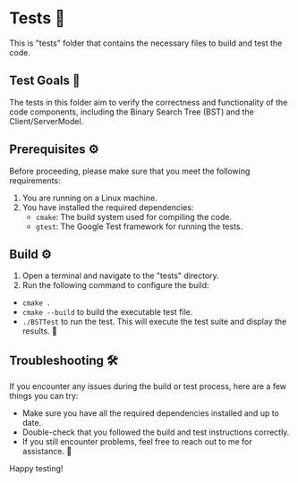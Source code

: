 # Tests 🧪

This is "tests" folder that contains the necessary files to build and test the code.

## Test Goals 🎯

The tests in this folder aim to verify the correctness and functionality of the code components, including the Binary Search Tree (BST) and the Client/ServerModel.

## Prerequisites ⚙️

Before proceeding, please make sure that you meet the following requirements:

1. You are running on a Linux machine.
2. You have installed the required dependencies:
   - `cmake`: The build system used for compiling the code.
   - `gtest`: The Google Test framework for running the tests.

## Build ⚙️
1. Open a terminal and navigate to the "tests" directory.
2. Run the following command to configure the build:
  - `cmake .`
  - `cmake --build` to build the executable test file.
  - `./BSTTest` to run the test. This will execute the test suite and display the results. 🎉

## Troubleshooting 🛠️

If you encounter any issues during the build or test process, here are a few things you can try:

* Make sure you have all the required dependencies installed and up to date.
* Double-check that you followed the build and test instructions correctly.
* If you still encounter problems, feel free to reach out to me for assistance. 🤝

Happy testing!

